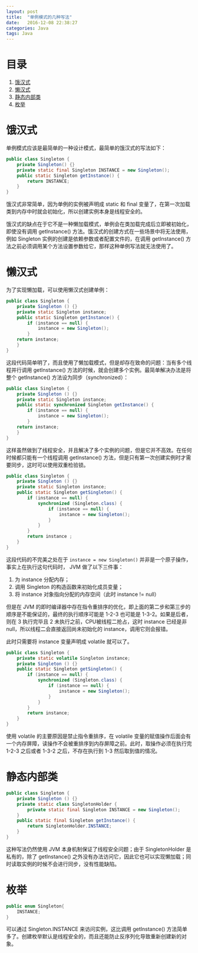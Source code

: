 ```yaml
---
layout: post
title:  "单例模式的几种写法"
date:   2016-12-08 22:38:27
categories: Java
tags: Java
---
```


# 目录
1. [饿汉式](#1)
2. [懒汉式](#2)
3. [静态内部类](#3)
4. [枚举](#4)

<h1 id="1">饿汉式</h1>

单例模式应该是最简单的一种设计模式，最简单的饿汉式的写法如下：

```java
public class Singleton {
    private Singleton() {}
    private static final Singleton INSTANCE = new Singleton();
    public static Singleton getInstance() {
        return INSTANCE;
    }
}
```

饿汉式非常简单，因为单例的实例被声明成 static 和 final 变量了，在第一次加载类到内存中时就会初始化，所以创建实例本身是线程安全的。

饿汉式的缺点在于它不是一种懒加载模式，单例会在类加载完成后立即被初始化，即使没有调用  getInstance() 方法。饿汉式的创建方式在一些场景中将无法使用，例如 Singleton 实例的创建是依赖参数或者配置文件的，在调用 getInstance() 方法之前必须调用某个方法设置参数给它，那样这种单例写法就无法使用了。

<h1 id="2">懒汉式</h1>

为了实现懒加载，可以使用懒汉式创建单例：

```java
public class Singleton {
    private Singleton () {}
    private static Singleton instance;
    public static Singleton getInstance() {
        if (instance == null) {
            instance = new Singleton();
        }
    return instance;
    }
}
```

这段代码简单明了，而且使用了懒加载模式，但是却存在致命的问题：当有多个线程并行调用 getInstance() 方法的时候，就会创建多个实例。最简单解决办法是将整个 getInstance() 方法设为同步（synchronized）：

```java
public class Singleton {
    private Singleton () {}
    private static Singleton instance;
    public static synchronized Singleton getInstance() {
        if (instance == null) {
            instance = new Singleton();
        }
    return instance;
    }
}
```

这样虽然做到了线程安全，并且解决了多个实例的问题，但是它并不高效。在任何时候都只能有一个线程调用 getInstance() 方法，但是只有第一次创建实例时才需要同步，这时可以使用双重检验锁。

```java
public class Singleton {
    private Singleton () {}
    private static Singleton instance;
    public static Singleton getSingleton() {
        if (instance == null) {
            synchronized (Singleton.class) {
                if (instance == null) {
                    instance = new Singleton();
                }
            }
        }
        return instance ;
    }
}
```

这段代码的不完美之处在于 `instance = new Singleton()` 并非是一个原子操作，事实上在执行这句代码时， JVM 做了以下三件事：

1. 为 instance 分配内存；
2. 调用 Singleton 的构造函数来初始化成员变量；
3. 将 instance 对象指向分配的内存空间（此时 instance != null）

但是在 JVM 的即时编译器中存在指令重排序的优化，即上面的第二步和第三步的顺序是不能保证的，最终的执行顺序可能是 1-2-3 也可能是 1-3-2。如果是后者，则在 3 执行完毕且 2 未执行之前，CPU被线程二抢占，这时 instance 已经是非 null，所以线程二会直接返回尚未初始化的 instance，调用它则会报错。

此时只需要将 instance 变量声明成 volatile 就可以了。

```java
public class Singleton {
    private static volatile Singleton instance;
    private Singleton () {}
    public static Singleton getSingleton() {
        if (instance == null) {                         
            synchronized (Singleton.class) {
                if (instance == null) {       
                    instance = new Singleton();
                }
            }
        }
        return instance;
    }
}
```

使用 volatile 的主要原因是禁止指令重排序，在 volatile 变量的赋值操作后面会有一个内存屏障，读操作不会被重排序到内存屏障之前。此时，取操作必须在执行完 1-2-3 之后或者 1-3-2 之后，不存在执行到 1-3 然后取到值的情况。

<h1 id="3">静态内部类</h1>

```java
public class Singleton {
    private Singleton () {}
    private static class SingletonHolder {
        private static final Singleton INSTANCE = new Singleton();
    }
    public static final Singleton getInstance() {
        return SingletonHolder.INSTANCE;
    }
}
```

这种写法仍然使用 JVM 本身机制保证了线程安全问题；由于 SingletonHolder 是私有的，除了 getInstance() 之外没有办法访问它，因此它也可以实现懒加载；同时读取实例的时候不会进行同步，没有性能缺陷。

<h1 id="4">枚举</h1>

```java
public enum Singleton{
    INSTANCE;
}
```

可以通过 Singleton.INSTANCE 来访问实例，这比调用 getInstance() 方法简单多了。创建枚举默认是线程安全的，而且还能防止反序列化导致重新创建新的对象。